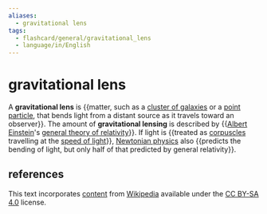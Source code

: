 ```yaml
---
aliases:
  - gravitational lens
tags:
  - flashcard/general/gravitational_lens
  - language/in/English
---
```


# gravitational lens

A __gravitational lens__ is {{matter, such as a [cluster of galaxies](galaxy%20cluster.md) or a [point particle](point%20particle.md), that bends light from a distant source as it travels toward an observer}}. The amount of __gravitational lensing__ is described by {{[Albert Einstein](Albert%20Einstein.md)'s [general theory of relativity](general%20relativity.md)}}. If light is {{treated as [corpuscles](corpuscular%20theory%20of%20light.md) travelling at the [speed of light](speed%20of%20light.md)}}, [Newtonian physics](classical%20mechanics.md) also {{predicts the bending of light, but only half of that predicted by general relativity}}. <!--SR:!2024-08-07,4,270!2024-08-07,4,270!2024-08-06,3,250!2024-08-07,4,270-->

## references

This text incorporates [content](https://en.wikipedia.org/wiki/gravitational_lens) from [Wikipedia](Wikipedia.md) available under the [CC BY-SA 4.0](https://creativecommons.org/licenses/by-sa/4.0/) license.
